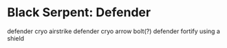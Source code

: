 # Black Serpent: Defender

defender cryo airstrike defender cryo arrow bolt(?) defender fortify using a shield
